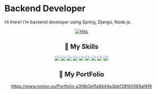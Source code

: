  # Backend Developer
 
 Hi there! I'm backend developer using Spring, Django, Node.js.
 


<div align=center>

 
[![Hits](https://hits.seeyoufarm.com/api/count/incr/badge.svg?url=https%3A%2F%2Fgithub.com%2Fyanghuijin1214&count_bg=%2379C83D&title_bg=%23555555&icon=&icon_color=%23E7E7E7&title=hits&edge_flat=false)](https://hits.seeyoufarm.com) 
 
 
## 💪 My Skills
<a><img src="https://img.shields.io/badge/Python-3766AB?style=flat-square&logo=Python&logoColor=white"/></a>
<a><img src="https://img.shields.io/badge/Java-007396?style=flat-square&logo=Java&logoColor=white"/></a>
<a><img src="https://img.shields.io/badge/HTML-E34F26?style=flat-square&logo=HTML5&logoColor=white"/></a>
<a><img src="https://img.shields.io/badge/CSS-1572B6?style=flat-square&logo=CSS3&logoColor=white"/></a>
<a><img src="https://img.shields.io/badge/JavaScript-F7DF1E?style=flat-square&logo=JavaScript&logoColor=white"/></a>
<a><img src="https://img.shields.io/badge/Django-092E20?style=flat-square&logo=Django&logoColor=white"/></a>
<a><img src="https://img.shields.io/badge/Node.js-339933?style=flat-square&logo=Node.js&logoColor=white"/></a>
<a><img src="https://img.shields.io/badge/Spring-6DB33F?style=flat-square&logo=Spring&logoColor=white"/></a>
<a><img src="https://img.shields.io/badge/MySQL-4479A1?style=flat-square&logo=MySQL&logoColor=white"/></a>
 
  


 ## 👔 My PortFolio 
 https://www.notion.so/Portfolio-a3f8b3e1fa9d44a3bbf28f40069af4f9

  </div>
